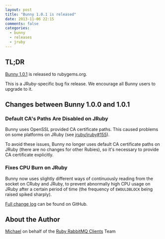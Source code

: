 ```yaml
---
layout: post
title: "Bunny 1.0.1 is released"
date: 2013-11-06 22:15
comments: false
categories:
  - bunny
  - releases
  - jruby
---
```


## TL;DR

[Bunny 1.0.1](https://rubygems.org/gems/bunny/versions/1.0.1) is released to rubygems.org.

This is a JRuby-specific bug fix release.
We encourage all Bunny users to upgrade to it.


## Changes between Bunny 1.0.0 and 1.0.1

### Default CA's Paths Are Disabled on JRuby

Bunny uses OpenSSL provided CA certificate paths. This
caused problems on some platforms on JRuby (see [jruby/jruby#155](https://github.com/jruby/jruby/issues/1055)).

To avoid these issues, Bunny no longer uses default CA certificate paths on JRuby
(there are no changes for other Rubies), so it's necessary to provide
CA certificate explicitly.

### Fixes CPU Burn on JRuby

Bunny now uses slightly different ways of continuously reading from the socket
on CRuby and JRuby, to prevent abnormally high CPU usage on JRuby after a
certain period of time (the frequency of `EWOULDBLOCK` being raised spiked
sharply).

[Full change log](https://github.com/ruby-amqp/bunny/blob/1.0.x-stable/ChangeLog.md) can be found on GitHub.


## About the Author

[Michael](http://twitter.com/michaelklishin) on behalf of the [Ruby RabbitMQ Clients](http://github.com/ruby-amqp) Team
